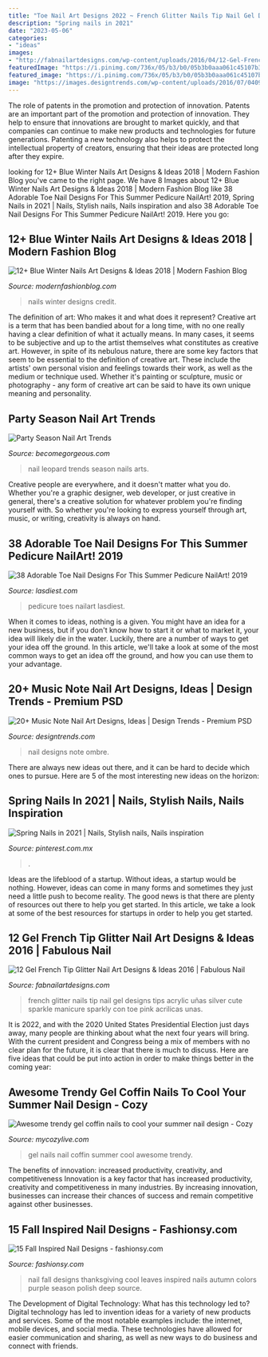 ```yaml
---
title: "Toe Nail Art Designs 2022 ~ French Glitter Nails Tip Nail Gel Designs Tips Acrylic Uñas Silver Cute Sparkle Manicure Sparkly Con Toe Pink Acrilicas Unas"
description: "Spring nails in 2021"
date: "2023-05-06"
categories:
- "ideas"
images:
- "http://fabnailartdesigns.com/wp-content/uploads/2016/04/12-Gel-French-Tip-Glitter-Nail-Art-Designs-Ideas-2016-9.jpg"
featuredImage: "https://i.pinimg.com/736x/05/b3/b0/05b3b0aaa061c45107b3787b137a978b.jpg"
featured_image: "https://i.pinimg.com/736x/05/b3/b0/05b3b0aaa061c45107b3787b137a978b.jpg"
image: "https://images.designtrends.com/wp-content/uploads/2016/07/04092709/Music-Ombre-Nail-Design.jpg"
---
```



The role of patents in the promotion and protection of innovation.
Patents are an important part of the promotion and protection of innovation. They help to ensure that innovations are brought to market quickly, and that companies can continue to make new products and technologies for future generations. Patenting a new technology also helps to protect the intellectual property of creators, ensuring that their ideas are protected long after they expire.

	

		
looking for 12+ Blue Winter Nails Art Designs &amp; Ideas 2018 | Modern Fashion Blog you've came to the right page. We have 8 Images about 12+ Blue Winter Nails Art Designs &amp; Ideas 2018 | Modern Fashion Blog like 38 Adorable Toe Nail Designs For This Summer Pedicure NailArt! 2019, Spring Nails in 2021 | Nails, Stylish nails, Nails inspiration and also 38 Adorable Toe Nail Designs For This Summer Pedicure NailArt! 2019. Here you go:
		
    
## 12+ Blue Winter Nails Art Designs &amp; Ideas 2018 | Modern Fashion Blog

<img loading=lazy src="http://modernfashionblog.com/wp-content/uploads/2017/12/12-Blue-Winter-Nails-Art-Designs-Ideas-2018-9.gif" onerror="this.onerror=null;this.src='https://tse4.mm.bing.net/th?id=OIP.e2L_8CLJ44sdFl3xbnqMVQHaME&amp;pid=15.1';" alt="12+ Blue Winter Nails Art Designs &amp; Ideas 2018 | Modern Fashion Blog">

_Source: modernfashionblog.com_

>nails winter designs credit. 

	

The definition of art: Who makes it and what does it represent?
Creative art is a term that has been bandied about for a long time, with no one really having a clear definition of what it actually means. In many cases, it seems to be subjective and up to the artist themselves what constitutes as creative art. However, in spite of its nebulous nature, there are some key factors that seem to be essential to the definition of creative art. These include the artists' own personal vision and feelings towards their work, as well as the medium or technique used. Whether it's painting or sculpture, music or photography - any form of creative art can be said to have its own unique meaning and personality.

    
## Party Season Nail Art Trends

<img loading=lazy src="https://static.becomegorgeous.com/img/arts/2011/Jul/07/4920/leopard_nail_art2.jpg" onerror="this.onerror=null;this.src='https://tse1.mm.bing.net/th?id=OIP.aBt6bFKxWIp3m-aG8O75ugHaJ4&amp;pid=15.1';" alt="Party Season Nail Art Trends">

_Source: becomegorgeous.com_

>nail leopard trends season nails arts. 

	

Creative people are everywhere, and it doesn't matter what you do. Whether you're a graphic designer, web developer, or just creative in general, there's a creative solution for whatever problem you're finding yourself with. So whether you're looking to express yourself through art, music, or writing, creativity is always on hand.

    
## 38 Adorable Toe Nail Designs For This Summer Pedicure NailArt! 2019

<img loading=lazy src="https://www.lasdiest.com/wp-content/uploads/2019/01/ramile_santos_40304936_235240983827400_5951679523563684056_n-e1547678389678.jpg" onerror="this.onerror=null;this.src='https://tse3.mm.bing.net/th?id=OIP.pACETVJuXfQ0eQzJ7RZhdwHaKS&amp;pid=15.1';" alt="38 Adorable Toe Nail Designs For This Summer Pedicure NailArt! 2019">

_Source: lasdiest.com_

>pedicure toes nailart lasdiest. 

	

When it comes to ideas, nothing is a given. You might have an idea for a new business, but if you don't know how to start it or what to market it, your idea will likely die in the water. Luckily, there are a number of ways to get your idea off the ground. In this article, we'll take a look at some of the most common ways to get an idea off the ground, and how you can use them to your advantage.

    
## 20+ Music Note Nail Art Designs, Ideas | Design Trends - Premium PSD

<img loading=lazy src="https://images.designtrends.com/wp-content/uploads/2016/07/04092709/Music-Ombre-Nail-Design.jpg" onerror="this.onerror=null;this.src='https://tse2.mm.bing.net/th?id=OIP.gy9lkt-jaETEHjS5IfqlmQHaJQ&amp;pid=15.1';" alt="20+ Music Note Nail Art Designs, Ideas | Design Trends - Premium PSD">

_Source: designtrends.com_

>nail designs note ombre. 

	

There are always new ideas out there, and it can be hard to decide which ones to pursue. Here are 5 of the most interesting new ideas on the horizon: 

    
## Spring Nails In 2021 | Nails, Stylish Nails, Nails Inspiration

<img loading=lazy src="https://i.pinimg.com/736x/05/b3/b0/05b3b0aaa061c45107b3787b137a978b.jpg" onerror="this.onerror=null;this.src='https://tse2.mm.bing.net/th?id=OIP.nBtyWcBFIYvcFgIG6NLUOAHaJ-&amp;pid=15.1';" alt="Spring Nails in 2021 | Nails, Stylish nails, Nails inspiration">

_Source: pinterest.com.mx_

>. 

	

Ideas are the lifeblood of a startup. Without ideas, a startup would be nothing. However, ideas can come in many forms and sometimes they just need a little push to become reality. The good news is that there are plenty of resources out there to help you get started. In this article, we take a look at some of the best resources for startups in order to help you get started.

    
## 12 Gel French Tip Glitter Nail Art Designs &amp; Ideas 2016 | Fabulous Nail

<img loading=lazy src="http://fabnailartdesigns.com/wp-content/uploads/2016/04/12-Gel-French-Tip-Glitter-Nail-Art-Designs-Ideas-2016-9.jpg" onerror="this.onerror=null;this.src='https://tse2.mm.bing.net/th?id=OIP.FLqM-AZP30bMcpp7hEpEhwHaFj&amp;pid=15.1';" alt="12 Gel French Tip Glitter Nail Art Designs &amp; Ideas 2016 | Fabulous Nail">

_Source: fabnailartdesigns.com_

>french glitter nails tip nail gel designs tips acrylic uñas silver cute sparkle manicure sparkly con toe pink acrilicas unas. 

	

It is 2022, and with the 2020 United States Presidential Election just days away, many people are thinking about what the next four years will bring. With the current president and Congress being a mix of members with no clear plan for the future, it is clear that there is much to discuss. Here are five ideas that could be put into action in order to make things better in the coming year: 

    
## Awesome Trendy Gel Coffin Nails To Cool Your Summer Nail Design - Cozy

<img loading=lazy src="https://mycozylive.com/wp-content/uploads/2020/08/gel-coffin-nail-4.jpg" onerror="this.onerror=null;this.src='https://tse3.mm.bing.net/th?id=OIP.f_YX58k1fAKdWVM7VEVOwgHaJL&amp;pid=15.1';" alt="Awesome trendy gel coffin nails to cool your summer nail design - Cozy">

_Source: mycozylive.com_

>gel nails nail coffin summer cool awesome trendy. 

	

The benefits of innovation: increased productivity, creativity, and competitiveness
Innovation is a key factor that has increased productivity, creativity and competitiveness in many industries. By increasing innovation, businesses can increase their chances of success and remain competitive against other businesses.

    
## 15 Fall Inspired Nail Designs - Fashionsy.com

<img loading=lazy src="http://fashionsy.com/wp-content/uploads/2014/09/purple_leaves_right_hand2_done.jpg" onerror="this.onerror=null;this.src='https://tse3.mm.bing.net/th?id=OIP.5ST61Vfx0Y4q-HkIj_-mhgHaE8&amp;pid=15.1';" alt="15 Fall Inspired Nail Designs - fashionsy.com">

_Source: fashionsy.com_

>nail fall designs thanksgiving cool leaves inspired nails autumn colors purple season polish deep source. 

	

The Development of Digital Technology: What has this technology led to?
Digital technology has led to invention ideas for a variety of new products and services. Some of the most notable examples include: the internet, mobile devices, and social media. These technologies have allowed for easier communication and sharing, as well as new ways to do business and connect with friends.

